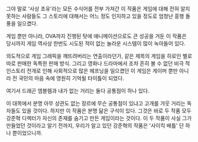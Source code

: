 그야 말로 '사상 초유'라는 모든 수식어를 전부 가져간 이 작품은 게임에 대해 전혀 알지 못하는 사람들도 그 스토리에 대해서는 어느 정도 인지하고 있을 정도로 엄청난 흥행 돌풍을 일으켰다. 

게임 뿐만 아니라, OVA까지 진행된 탓에 애니메이션으로도 큰 성공을 거둔 이 작품은 당시까지 게임 역사상 한번도 시도된 적이 없는 놀라운 시스템이 많이 녹아들어 있다. 

의도적으로 게임 그래픽을 깨뜨려버리는 연출이라던가, 
같은 제목의 게임을 히로인 별로 따로 판매한 독특한 판매 방식. 
그리고 영화나 드라마에서 조차 흔히 볼 수 없던 비극 적인스토리 전개로 인해 사회적으로 많은 헤프닝을 일으켰던 이 게임은 게이머 뿐만 아니라 전 국민의 마음 속에 영원히 기억될 타이틀이 되었다. 

여기서 드래곤 엠블렘과 내가 없는 거리는 둘다 공통점이 하나 있다. 

이 대목에서 분명 아무 상관도 없는 장르에 무슨 공통점이 있냐고 고개를 갸웃 거리는 독자들도 있을 것이다. 하지만 이 작품은 분명 닮은 구석이 있다. 
그것은 바로 두 작품 모두 강준혁 디렉터가 자신의 존재를 숨기고 만든 게임이라는 것이다. 
이 두 작품이 사실 그가 만들었던 것이라고 알기 전까지, 우리가 알고 있던 강준혁의 작품은 '사이킥 배틀' 단 하나 뿐이었으니까. 